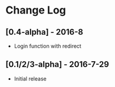 # Change Log

## [0.4-alpha] - 2016-8
- Login function with redirect

## [0.1/2/3-alpha] - 2016-7-29
- Initial release